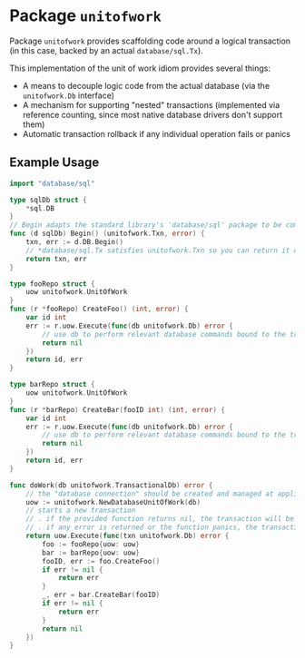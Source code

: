# Package `unitofwork`
Package `unitofwork` provides scaffolding code around a logical transaction (in this case, backed by
an actual `database/sql.Tx`).

This implementation of the unit of work idiom provides several things:
- A means to decouple logic code from the actual database (via the `unitofwork.Db` interface)
- A mechanism for supporting "nested" transactions (implemented via reference counting, since most native
  database drivers don't support them)
- Automatic transaction rollback if any individual operation fails or panics

## Example Usage
``` go
import "database/sql"

type sqlDb struct {
    *sql.DB
}
// Begin adapts the standard library's 'database/sql' package to be compatible with 'unitofwork.Txn'
func (d sqlDb) Begin() (unitofwork.Txn, error) {
    txn, err := d.DB.Begin()
    // *database/sql.Tx satisfies unitofwork.Txn so you can return it directly
    return txn, err
}

type fooRepo struct {
    uow unitofwork.UnitOfWork
}
func (r *fooRepo) CreateFoo() (int, error) {
    var id int
    err := r.uow.Execute(func(db unitofwork.Db) error {
        // use db to perform relevant database commands bound to the transaction, assign the key of the new record to id
        return nil
    })
    return id, err
}

type barRepo struct {
    uow unitofwork.UnitOfWork
}
func (r *barRepo) CreateBar(fooID int) (int, error) {
    var id int
    err := r.uow.Execute(func(db unitofwork.Db) error {
        // use db to perform relevant database commands bound to the transaction, using fooID as a foreign key, and assign the key of the new record to id
        return nil
    })
    return id, err
}

func doWork(db unitofwork.TransactionalDb) error {
    // the "database connection" should be created and managed at application level and passed in to this function
    uow := unitofwork.NewDatabaseUnitOfWork(db)
    // starts a new transaction
    // . if the provided function returns nil, the transaction will be committed
    // . if any error is returned or the function panics, the transaction is aborted
    return uow.Execute(func(txn unitofwork.Db) error {
        foo := fooRepo{uow: uow}
        bar := barRepo{uow: uow}
        fooID, err := foo.CreateFoo()
        if err != nil {
            return err
        }
        _, err = bar.CreateBar(fooID)
        if err != nil {
            return err
        }
        return nil
    })
}
```
